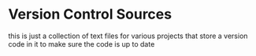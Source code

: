 # Version Control Sources
this is just a collection of text files for various projects that store a version code in it to make sure the code is up to date
